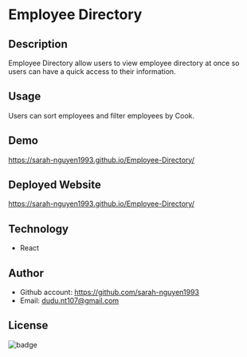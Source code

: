 # Employee Directory
## Description
Employee Directory allow users to view employee directory at once so users can have a quick access to their information. 
## Usage
Users can sort employees and filter employees by Cook.
## Demo
https://sarah-nguyen1993.github.io/Employee-Directory/
## Deployed Website 
https://sarah-nguyen1993.github.io/Employee-Directory/
## Technology
* React
## Author
* Github account: https://github.com/sarah-nguyen1993
* Email:  dudu.nt107@gmail.com 
## License
![badge](https://img.shields.io/badge/license-MIT-green) 
